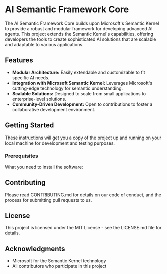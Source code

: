 # AI Semantic Framework Core

The AI Semantic Framework Core builds upon Microsoft's Semantic Kernel to provide a robust and modular framework for developing advanced AI agents. This project extends the Semantic Kernel's capabilities, offering developers the tools to create sophisticated AI solutions that are scalable and adaptable to various applications.

## Features

- **Modular Architecture:** Easily extendable and customizable to fit specific AI needs.
- **Integration with Microsoft Semantic Kernel:** Leverages Microsoft's cutting-edge technology for semantic understanding.
- **Scalable Solutions:** Designed to scale from small applications to enterprise-level solutions.
- **Community-Driven Development:** Open to contributions to foster a collaborative development environment.

## Getting Started

These instructions will get you a copy of the project up and running on your local machine for development and testing purposes.

### Prerequisites

What you need to install the software:

## Contributing
Please read CONTRIBUTING.md for details on our code of conduct, and the process for submitting pull requests to us.

## License
This project is licensed under the MIT License - see the LICENSE.md file for details.

## Acknowledgments
- Microsoft for the Semantic Kernel technology
- All contributors who participate in this project
